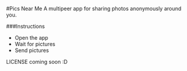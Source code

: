 #Pics Near Me
A multipeer app for sharing photos anonymously around you.

###Instructions

- Open the app
- Wait for pictures
- Send pictures

LICENSE coming soon :D